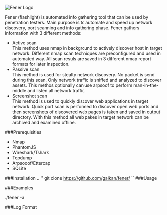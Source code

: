 ![Fener Logo](https://github.com/galkan/fener/blob/master/images/fener_desc3.png)  



Fener (flashlight) is automated info gathering tool that can be used by penetration testers. Main purpose is to automate and speed up network discovery, port scanning and info gathering phase.
Fener gathers information with 3 different methods:

- Active scan  
This method uses nmap in background to actively discover host in target network. Different nmap scan techniques are preconfigured and used in automated way. All scan resuls are saved in 3 different nmap report formats for later inspection. 
- Passive scan  
This method is used for stealty network discovery. No packet is send during this scan. Only network traffic is sniffed and analyzed to discover assets. This methos optionally can use arpsoof to perform man-in-the-middle and listen all network traffic. 
- Screenshot scan   
This method is used to quickly discover web applications in target network. Quick port scan is performed to discover open web ports and then screenshots of discovered web pages is taken and saved in output directory. With this method all web pakes in target network can be archived and examined offline. 




###Prerequisities
- Nmap
- PhantomJS
- Wireshark/Tshark
- Tcpdump
- Arpsooof/Ettercap
- SQLite


###Installation
..
''
git clone https://github.com/galkan/fener/
`` 
###Usage



###Examples 

./fener -a 

###Log Format

